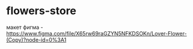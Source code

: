 # flowers-store

макет фигма - https://www.figma.com/file/X65rw69raGZYN5NFKDSOKn/Lover-Flower-(Copy)?node-id=0%3A1

